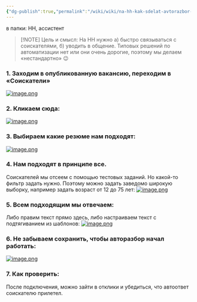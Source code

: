 ```yaml
---
{"dg-publish":true,"permalink":"/wiki/wiki/na-hh-kak-sdelat-avtorazbor-otklikov/"}
---
```


в папки: HH, ассистент

> [!NOTE] Цель и смысл:
> На HH нужно а) быстро связываться с соискателями, б) уводить в общение. Типовых решений по автоматизации нет или они очень дорогие, поэтому мы делаем «нестандартно» 😉

### 1. Заходим в опубликованную вакансию, переходим в «Соискатели»
[![image.png](https://i.postimg.cc/c4PNQ7PS/image.png)](https://postimg.cc/RN18mtMs)
### 2. Кликаем сюда:
[![image.png](https://i.postimg.cc/xCpZ9n22/image.png)](https://postimg.cc/YGgR3c0n)
### 3. Выбираем какие резюме нам подходят:
[![image.png](https://i.postimg.cc/KYZpLRcb/image.png)](https://postimg.cc/G45jn3sg)
### 4. Нам подходят в принципе все.
Соискателей мы отсеем с помощью тестовых заданий. Но какой-то фильтр задать нужно. Поэтому можно задать заведомо широкую выборку, например задать возраст от 12 до 75 лет:
[![image.png](https://i.postimg.cc/MZQkzfv3/image.png)](https://postimg.cc/PNTV4xb1)
### 5. Всем подходящим мы отвечаем:
Либо правим текст прямо здесь, либо настраиваем текст с подтягиванием из шаблонов:
[![image.png](https://i.postimg.cc/Vsj77qSw/image.png)](https://postimg.cc/NLj7Fr7C)
### 6. Не забываем сохранить, чтобы авторазбор начал работать:
[![image.png](https://i.postimg.cc/LXkzVVx0/image.png)](https://postimg.cc/R6F6Sw5c)
### 7. Как проверить:
После подключения, можно зайти в отклики и убедиться, что автоответ соискателю прилетел.
